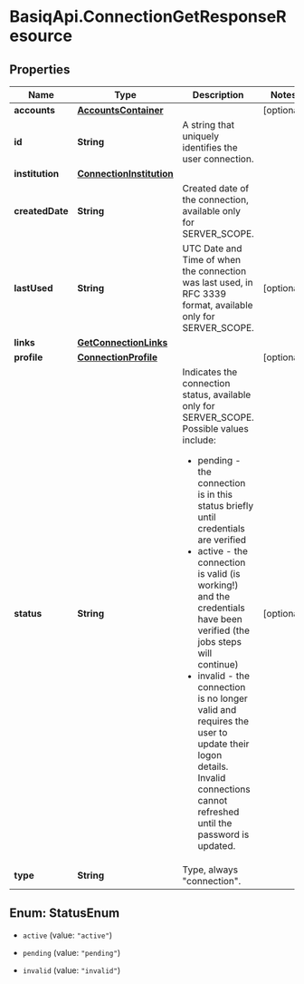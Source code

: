 # BasiqApi.ConnectionGetResponseResource

## Properties
Name | Type | Description | Notes
------------ | ------------- | ------------- | -------------
**accounts** | [**AccountsContainer**](AccountsContainer.md) |  | [optional] 
**id** | **String** | A string that uniquely identifies the user connection. | 
**institution** | [**ConnectionInstitution**](ConnectionInstitution.md) |  | 
**createdDate** | **String** | Created date of the connection, available only for SERVER_SCOPE. | 
**lastUsed** | **String** | UTC Date and Time of when the connection was last used, in RFC 3339 format, available only for SERVER_SCOPE. | [optional] 
**links** | [**GetConnectionLinks**](GetConnectionLinks.md) |  | 
**profile** | [**ConnectionProfile**](ConnectionProfile.md) |  | [optional] 
**status** | **String** | Indicates the connection status, available only for SERVER_SCOPE. Possible values include: <ul> <li>pending - the connection is in this status briefly until credentials are verified</li> <li>active - the connection is valid (is working!) and the credentials have been verified (the jobs steps will continue) </li> <li>invalid -  the connection is no longer valid and requires the user to update their logon details. Invalid connections cannot refreshed until the password is updated. </li> </ul> | [optional] 
**type** | **String** | Type, always \"connection\". | 


<a name="StatusEnum"></a>
## Enum: StatusEnum


* `active` (value: `"active"`)

* `pending` (value: `"pending"`)

* `invalid` (value: `"invalid"`)




